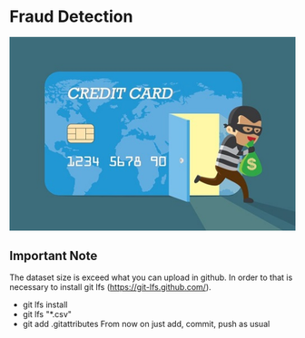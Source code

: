 # Fraud Detection

![](/Images/fraud-credit-card.jpg)

## Important Note

The dataset size is exceed what you can upload in github.
In order to that is necessary to install git lfs (https://git-lfs.github.com/).
- git lfs install
- git lfs "*.csv"
- git add .gitattributes
From now on just add, commit, push as usual
